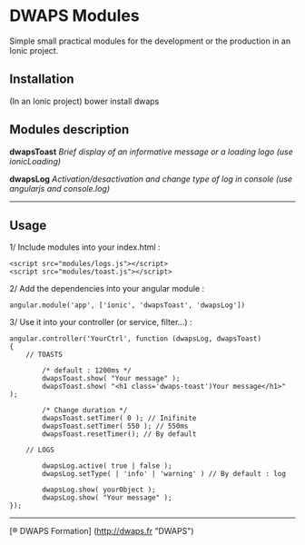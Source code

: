 
# DWAPS Modules

Simple small practical modules for the development or the production in an Ionic project.

## Installation

(In an Ionic project)
bower install dwaps

## Modules description

**dwapsToast**
_Brief display of an informative message or a loading logo (use ionicLoading)_

**dwapsLog**
_Activation/desactivation and change type of log in console (use angularjs and console.log)_

---

## Usage

1/ Include modules into your index.html :

    <script src="modules/logs.js"></script>
    <script src="modules/toast.js"></script>

2/ Add the dependencies into your angular module :

	angular.module('app', ['ionic', 'dwapsToast', 'dwapsLog'])

3/ Use it into your controller (or service, filter...) :

	angular.controller('YourCtrl', function (dwapsLog, dwapsToast)
	{
		// TOASTS

			/* default : 1200ms */
			dwapsToast.show( "Your message" );
			dwapsToast.show( "<h1 class='dwaps-toast')Your message</h1>" );

			/* Change duration */
			dwapsToast.setTimer( 0 ); // Inifinite
			dwapsToast.setTimer( 550 ); // 550ms
			dwapsToast.resetTimer(); // By default

		// LOGS

			dwapsLog.active( true | false );
			dwapsLog.setType( | 'info' | 'warning' ) // By default : log

			dwapsLog.show( yourObject );
			dwapsLog.show( "Your message" );
	});

---

[® DWAPS Formation] (http://dwaps.fr "DWAPS")